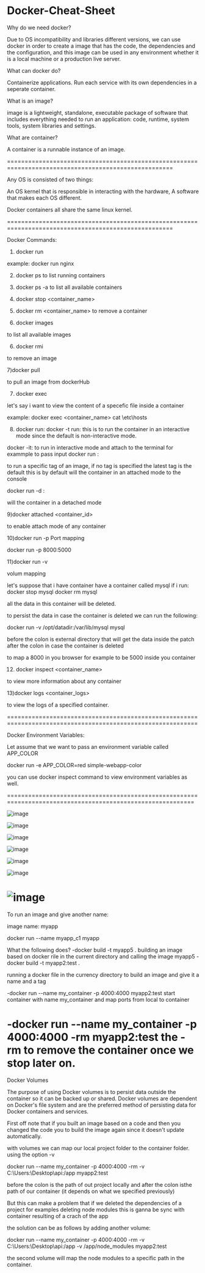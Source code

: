 # Docker-Cheat-Sheet


Why do we need docker?

Due to OS incompatibility and libraries different versions, we can use docker in order to create a image that has the code, the dependencies and the configuration, and this image can be used in any environment whether it is a local machine or a production live server.

What can docker do?

Containerize applications.
Run each service with its own dependencies in a seperate container.

What is an image?

image is a lightweight, standalone, executable package of software that includes everything needed to run an application: code, runtime, system tools, system libraries and settings.

What are container?

A container is a runnable instance of an image.

=====================================================================================================

Any OS is consisted of two things:

An OS kernel that is responsible in interacting with the hardware,
A software that makes each OS different.

Docker containers all share the same linux kernel.

=====================================================================================================

Docker Commands:

1) docker run 

example: docker run nginx

2) docker ps
to list running containers

3) docker ps -a 
to list all available containers

4) docker stop <container_name>

5) docker rm <container_name>
  to remove a container
  
6) docker images

to list all available images

6) docker rmi <image>
  
  to remove an image
  
7)docker pull <image>
  
to pull an image from dockerHub
  
7) docker exec  
  
let's say i want to view the content of a specefic file inside a container 
  
example: docker exec <container_name> cat \etc\hosts
  
8) docker run:
  docker -t run:
  this is to run the container in an interactive mode since the default is non-interactive mode.
  
  docker -it:
  to run in interactive mode and attach to the terminal for exammple to pass input
  docker run <image>:<tag>
  
  to run a specific tag of an image, if no tag is specified the latest tag is the default
  this is by default will the container in an attached mode to the console
  
 docker run -d :
  
  will the container in a detached mode
  
9)docker attached <container_id>
  
to enable attach mode of any container

10)docker run -p
Port mapping
  
  docker run -p 8000:5000
  
11)docker run -v
  
volum mapping
  
let's suppose that i have container have a container called mysql
if i run:
  docker stop mysql
  docker rm mysql
  
  all the data in this container will be deleted.
  
  to persist the data in case the container is deleted we can run the following:
  
  docker run -v /opt/datadir:/var/lib/mysql mysql
  
  before the colon is external directory that will get the data inside the patch after the colon in case the container is deleted
  
  to map a 8000 in you browser for example to be 5000 inside you container

  12) docker inspect <container_name>
  
  to view more information about any container
  
  13)docker logs <container_logs>

  to view the logs of a specified container.
  
  
  ============================================================================================================
  
  Docker Environment Variables:
  
  Let assume that we want to pass an environment variable called APP_COLOR
  
  docker run -e APP_COLOR=red simple-webapp-color
  
  you can use docker inspect command to view environment variables as well.
  
  ===========================================================================================================
  
  ![image](https://user-images.githubusercontent.com/52213112/206317344-9b0d1398-b0e4-45ed-bb68-49c6f3cee33b.png)
  
  ![image](https://user-images.githubusercontent.com/52213112/206317401-f8edc2eb-c4e7-4c60-9ddf-1d5e57e76d27.png)
  
![image](https://user-images.githubusercontent.com/52213112/206317534-2158851b-e486-4ecd-aef5-b3fbcccc28f0.png)

![image](https://user-images.githubusercontent.com/52213112/206317733-5dd70a62-5a83-456f-b6e0-6f5ffcb22525.png)

![image](https://user-images.githubusercontent.com/52213112/206317942-f7e808f2-8bc5-42f3-9b8f-83bd7e2b61e1.png)

![image](https://user-images.githubusercontent.com/52213112/206318179-90f8a36b-b1d7-4bb1-aebd-86f51d0142f9.png)
  
  ![image](https://user-images.githubusercontent.com/52213112/206655256-f42d71ab-582b-4889-8ed4-890863f92faf.png)
===============================================================================================================
  
  To run an image and give another name:
  
  image name: myapp
  
  docker run --name myapp_c1 myapp

What the following does?
  -docker build -t myapp5 .
  building an image based on docker rile in the current directory and calling the image myapp5
  -docker build -t myapp2:test .
  
  running a docker file in the currency directory to build an image and give it a name and a tag

  
  -docker run --name my_container -p 4000:4000 myapp2:test
  start container with name my_container and map ports from local to container 
  
  -docker run --name my_container -p 4000:4000 -rm myapp2:test
  the -rm to remove the container once we stop later on.
===============================================================================================================
  
  Docker Volumes
  
 The purpose of using Docker volumes is to persist data outside the container so it can be backed up or shared. Docker volumes are dependent on Docker's file system     and are the preferred method of persisting data for Docker containers and services.  
  
  First off note that if you built an image based on a code and then you changed the code you to build the image again since it doesn't update automatically.
  
  with volumes we can map our local project folder to the container folder.
  using the option -v
  
  docker run --name my_container -p 4000:4000 -rm -v C:\Users:\Desktop\api:/app myapp2:test
  
  before the colon is the path of out project locally and after the colon isthe path of our container (it depends on what we specified previously)
  
  But this can make a problem that if we deleted the dependencies of a project for examples deleting node modules this is ganna be sync with container resulting of a crach of the app
  
  the solution can be as follows by adding another volume:
  
  docker run --name my_container -p 4000:4000 -rm -v C:\Users:\Desktop\api:/app -v /app/node_modules myapp2:test
  
  the second volume will map the node modules to a specific path in the container.
  
  
  
 
  
  
  
